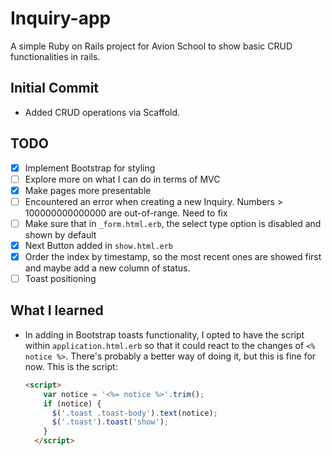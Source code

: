 # Inquiry-app

A simple Ruby on Rails project for Avion School to show basic CRUD functionalities in rails.

## Initial Commit
- Added CRUD operations via Scaffold.

## TODO
  - [x] Implement Bootstrap for styling
  - [ ] Explore more on what I can do in terms of MVC
  - [x] Make pages more presentable
  - [ ] Encountered an error when creating a new Inquiry. Numbers > 100000000000000 are out-of-range. Need to fix
  - [ ] Make sure that in `_form.html.erb`, the select type option is disabled and shown by default
  - [x] Next Button added in `show.html.erb`
  - [x] Order the index by timestamp, so the most recent ones are showed first and maybe add a new column of status.
  - [ ] Toast positioning

## What I learned
- In adding in Bootstrap toasts functionality, I opted to have the script within `application.html.erb` so that it could react to the changes of `<% notice %>`. There's probably a better way of doing it, but this is fine for now. This is the script:
  ```html
  <script>
      var notice = '<%= notice %>'.trim();
      if (notice) {
        $('.toast .toast-body').text(notice);
        $('.toast').toast('show');
      }
    </script>
  ```